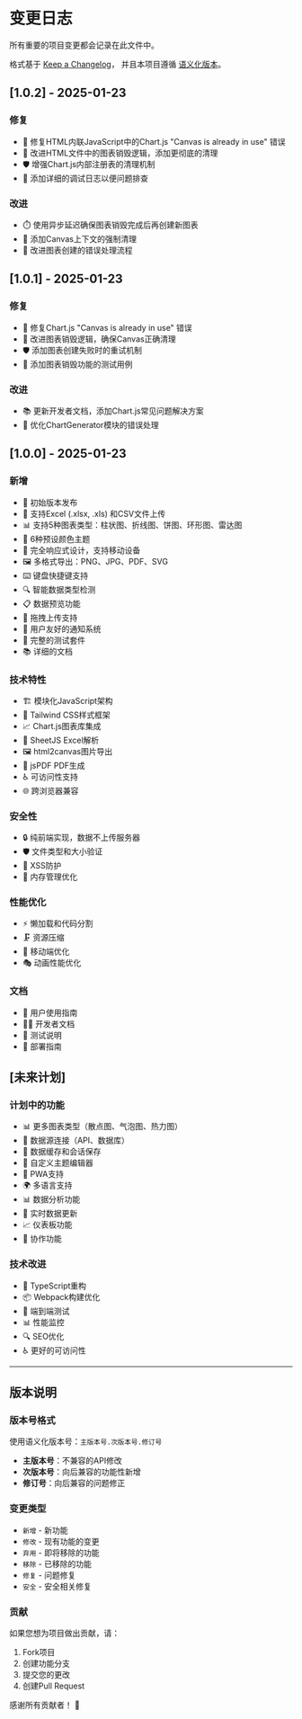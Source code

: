 # 变更日志

所有重要的项目变更都会记录在此文件中。

格式基于 [Keep a Changelog](https://keepachangelog.com/zh-CN/1.0.0/)，
并且本项目遵循 [语义化版本](https://semver.org/lang/zh-CN/)。

## [1.0.2] - 2025-01-23

### 修复
- 🐛 修复HTML内联JavaScript中的Chart.js "Canvas is already in use" 错误
- 🔧 改进HTML文件中的图表销毁逻辑，添加更彻底的清理
- 🛡️ 增强Chart.js内部注册表的清理机制
- 📝 添加详细的调试日志以便问题排查

### 改进
- ⏱️ 使用异步延迟确保图表销毁完成后再创建新图表
- 🧹 添加Canvas上下文的强制清理
- 🔄 改进图表创建的错误处理流程

## [1.0.1] - 2025-01-23

### 修复
- 🐛 修复Chart.js "Canvas is already in use" 错误
- 🔧 改进图表销毁逻辑，确保Canvas正确清理
- 🛡️ 添加图表创建失败时的重试机制
- 🧪 添加图表销毁功能的测试用例

### 改进
- 📚 更新开发者文档，添加Chart.js常见问题解决方案
- 🔧 优化ChartGenerator模块的错误处理

## [1.0.0] - 2025-01-23

### 新增
- 🎉 初始版本发布
- 📁 支持Excel (.xlsx, .xls) 和CSV文件上传
- 📊 支持5种图表类型：柱状图、折线图、饼图、环形图、雷达图
- 🎨 6种预设颜色主题
- 📱 完全响应式设计，支持移动设备
- 🖼️ 多格式导出：PNG、JPG、PDF、SVG
- ⌨️ 键盘快捷键支持
- 🔍 智能数据类型检测
- 📋 数据预览功能
- 🎯 拖拽上传支持
- 🔔 用户友好的通知系统
- 🧪 完整的测试套件
- 📚 详细的文档

### 技术特性
- 🏗️ 模块化JavaScript架构
- 🎨 Tailwind CSS样式框架
- 📈 Chart.js图表库集成
- 📄 SheetJS Excel解析
- 🖼️ html2canvas图片导出
- 📑 jsPDF PDF生成
- ♿ 可访问性支持
- 🌐 跨浏览器兼容

### 安全性
- 🔒 纯前端实现，数据不上传服务器
- 🛡️ 文件类型和大小验证
- 🔐 XSS防护
- 📏 内存管理优化

### 性能优化
- ⚡ 懒加载和代码分割
- 🗜️ 资源压缩
- 📱 移动端优化
- 🎭 动画性能优化

### 文档
- 📖 用户使用指南
- 👨‍💻 开发者文档
- 🧪 测试说明
- 🚀 部署指南

## [未来计划]

### 计划中的功能
- 📊 更多图表类型（散点图、气泡图、热力图）
- 🔗 数据源连接（API、数据库）
- 💾 数据缓存和会话保存
- 🎨 自定义主题编辑器
- 📱 PWA支持
- 🌍 多语言支持
- 📊 数据分析功能
- 🔄 实时数据更新
- 📈 仪表板功能
- 🤝 协作功能

### 技术改进
- 🔧 TypeScript重构
- 📦 Webpack构建优化
- 🧪 端到端测试
- 📊 性能监控
- 🔍 SEO优化
- ♿ 更好的可访问性

---

## 版本说明

### 版本号格式
使用语义化版本号：`主版本号.次版本号.修订号`

- **主版本号**：不兼容的API修改
- **次版本号**：向后兼容的功能性新增
- **修订号**：向后兼容的问题修正

### 变更类型
- `新增` - 新功能
- `修改` - 现有功能的变更
- `弃用` - 即将移除的功能
- `移除` - 已移除的功能
- `修复` - 问题修复
- `安全` - 安全相关修复

### 贡献
如果您想为项目做出贡献，请：
1. Fork项目
2. 创建功能分支
3. 提交您的更改
4. 创建Pull Request

感谢所有贡献者！ 🙏
